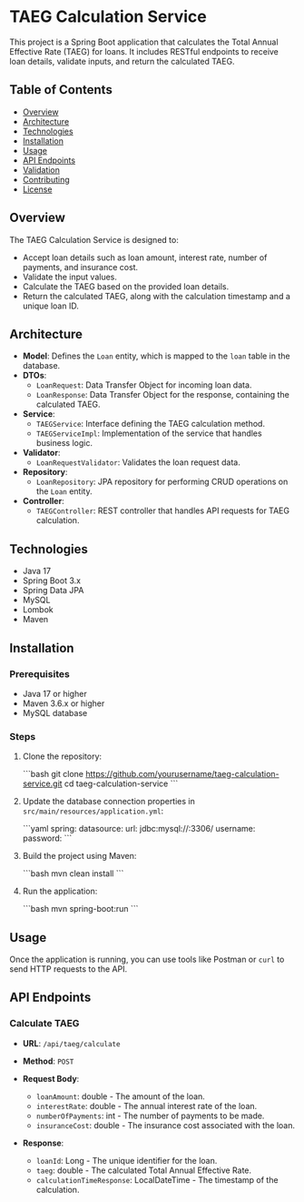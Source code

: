 # TAEG Calculation Service

This project is a Spring Boot application that calculates the Total Annual Effective Rate (TAEG) for loans. It includes RESTful endpoints to receive loan details, validate inputs, and return the calculated TAEG.

## Table of Contents

- [Overview](#overview)
- [Architecture](#architecture)
- [Technologies](#technologies)
- [Installation](#installation)
- [Usage](#usage)
- [API Endpoints](#api-endpoints)
- [Validation](#validation)
- [Contributing](#contributing)
- [License](#license)

## Overview

The TAEG Calculation Service is designed to:
- Accept loan details such as loan amount, interest rate, number of payments, and insurance cost.
- Validate the input values.
- Calculate the TAEG based on the provided loan details.
- Return the calculated TAEG, along with the calculation timestamp and a unique loan ID.

## Architecture

- **Model**: Defines the `Loan` entity, which is mapped to the `loan` table in the database.
- **DTOs**: 
  - `LoanRequest`: Data Transfer Object for incoming loan data.
  - `LoanResponse`: Data Transfer Object for the response, containing the calculated TAEG.
- **Service**: 
  - `TAEGService`: Interface defining the TAEG calculation method.
  - `TAEGServiceImpl`: Implementation of the service that handles business logic.
- **Validator**: 
  - `LoanRequestValidator`: Validates the loan request data.
- **Repository**: 
  - `LoanRepository`: JPA repository for performing CRUD operations on the `Loan` entity.
- **Controller**: 
  - `TAEGController`: REST controller that handles API requests for TAEG calculation.

## Technologies

- Java 17
- Spring Boot 3.x
- Spring Data JPA
- MySQL
- Lombok
- Maven

## Installation

### Prerequisites

- Java 17 or higher
- Maven 3.6.x or higher
- MySQL database

### Steps

1. Clone the repository:

   \`\`\`bash
   git clone https://github.com/yourusername/taeg-calculation-service.git
   cd taeg-calculation-service
   \`\`\`

2. Update the database connection properties in `src/main/resources/application.yml`:

   \`\`\`yaml
   spring:
     datasource:
       url: jdbc:mysql://<your-database-url>:3306/<your-database-name>
       username: <your-database-username>
       password: <your-database-password>
   \`\`\`

3. Build the project using Maven:

   \`\`\`bash
   mvn clean install
   \`\`\`

4. Run the application:

   \`\`\`bash
   mvn spring-boot:run
   \`\`\`

## Usage

Once the application is running, you can use tools like Postman or `curl` to send HTTP requests to the API.

## API Endpoints

### Calculate TAEG

- **URL**: `/api/taeg/calculate`
- **Method**: `POST`
- **Request Body**: 
  - `loanAmount`: double - The amount of the loan.
  - `interestRate`: double - The annual interest rate of the loan.
  - `numberOfPayments`: int - The number of payments to be made.
  - `insuranceCost`: double - The insurance cost associated with the loan.
  
- **Response**: 
  - `loanId`: Long - The unique identifier for the loan.
  - `taeg`: double - The calculated Total Annual Effective Rate.
  - `calculationTimeResponse`: LocalDateTime - The timestamp of the calculation.
